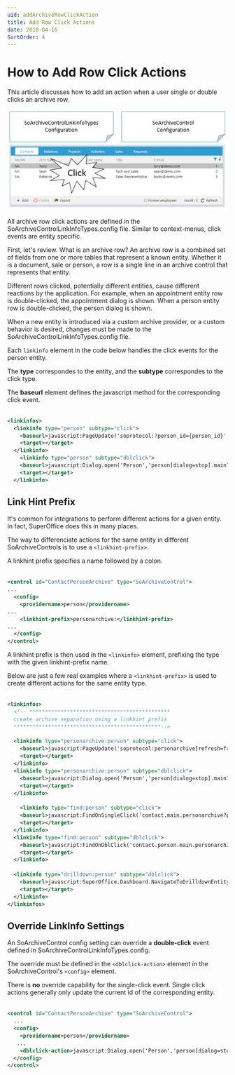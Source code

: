 ```yaml
---
uid: addArchiveRowClickAction
title: Add Row Click Actions
date: 2018-04-16
SortOrder: 4
---
```


# How to Add Row Click Actions

This article discusses how to add an action when a user single or double clicks an archive row.

![Archive Row Click Action](web-archive-row-click-action.png)

All archive row click actions are defined in the SoArchiveControlLinkInfoTypes.config file. Similar to context-menus, click events are entity specific.

First, let's review. What is an archive row? An archive row is a combined set of fields from one or more tables that represent a known entity. Whether it is a document, sale or person, a row is a single line in an archive control that represents that entity.

Different rows clicked, potentially different entities, cause different reactions by the application. For example, when an appointment entity row is double-clicked, the appointment dialog is shown. When a person entity row is double-clicked, the person dialog is shown.

When a new entity is introduced via a custom archive provider, or a custom behavior is desired, changes must be made to the SoArchiveControlLinkInfoTypes.config file.

Each ```linkinfo``` element in the code below handles the click events for the person entity.

The __type__ correspondes to the entity, and the __subtype__ correspondes to the click type.

The __baseurl__ element defines the javascript method for the corresponding click event.

``` xml

<linkinfos>
  <linkinfo type="person" subtype="click">
    <baseurl>javascript:PageUpdate('soprotocol:?person_id={person_id}','');</baseurl>
    <target></target>
  </linkinfo>
    <linkinfo type="person" subtype="dblclick">
    <baseurl>javascript:Dialog.open('Person','person[dialog=stop].main?person_id={person_id}','RefreshContactAndPersonCurrent()');</baseurl>
    <target></target>
  </linkinfo>

```

## Link Hint Prefix

It's common for integrations to perform different actions for a given entity. In fact, SuperOffice does this in many places.

The way to differenciate actions for the same entity in different SoArchiveControls is to use a ```<linkhint-prefix>```.

A linkhint prefix specifies a name followed by a colon.

``` xml

<control id="ContactPersonArchive" type="SoArchiveControl">
...
  <config>
    <providername>person</providername>
...
    <linkhint-prefix>personarchive:</linkhint-prefix>
...
  </config>
</control>

```

A linkhint prefix is then used in the ```<linkinfo>``` element, prefixing the type with the given linkhint-prefix name.

Below are just a few real examples where a ```<linkhint-prefix>``` is used to create different actions for the same entity type.

``` xml

<linkinfos>
  <!-- *********************************************
  create archive separation using a linkhint prefix  
  ***********************************************-->

  <linkinfo type="personarchive:person" subtype="click">
    <baseurl>javascript:PageUpdate('soprotocol:personarchive[refresh=false]?person_id={person_id}','');</baseurl>
    <target></target>
  </linkinfo>
  <linkinfo type="personarchive:person" subtype="dblclick">
    <baseurl>javascript:Dialog.open('Person','person[dialog=stop].main?person_id={person_id}','RefreshContactAndPersonCurrent()');</baseurl>
    <target></target>
  </linkinfo>

    <linkinfo type="find:person" subtype="click">
    <baseurl>javascript:FindOnSingleClick('contact.main.personarchive?person_id={person_id}',true,'person','person[dialog=stop]?person_id={person_id}','{ArchiveControlId}');</baseurl>
    <target></target>
  </linkinfo>
  <linkinfo type="find:person" subtype="dblclick">
    <baseurl>javascript:FindOnDblClick('contact.person.main.personarchive?person_id={person_id}');</baseurl>
    <target></target>
  </linkinfo>

  <linkinfo type="drilldown:person" subtype="dblclick">
    <baseurl>javascript:SuperOffice.Dashboard.NavigateToDrilldownEntity('contact', {contact_id});</baseurl>
    <target></target>
  </linkinfo>
</linkinfos>

```

## Override LinkInfo Settings

An SoArchiveControl config setting can override a __double-click__ event defined in SoArchiveControlLinkInfoTypes.config.

The override must be defined in the ```<dblclick-action>``` element in the SoArchiveControl's ```<config>``` element.

There is __no__ override capability for the single-click event. Single click actions generally only update the current id of the corresponding entity.

``` xml

<control id="ContactPersonArchive" type="SoArchiveControl">
  ...
  <config>
    <providername>person</providername>
   ...
    <dblclick-action>javascript:Dialog.open('Person','person[dialog=stop].main[mode=edit;new=true]?person_id=0','ContactPersonArchiveArchiveControl.RefreshList()');</dblclick-action>
  </config>
</control>

```
